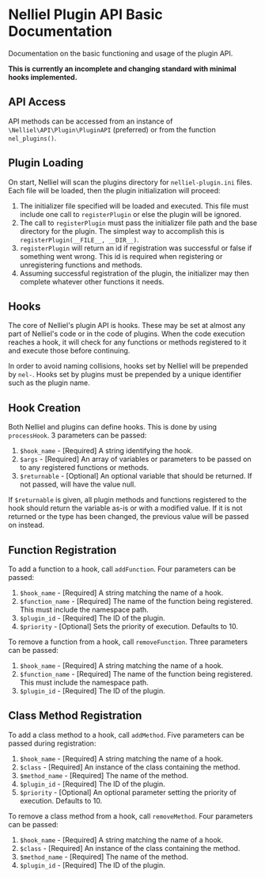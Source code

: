 # Nelliel Plugin API Basic Documentation

Documentation on the basic functioning and usage of the plugin API.

**This is currently an incomplete and changing standard with minimal hooks implemented.**

## API Access
 API methods can be accessed from an instance of `\Nelliel\API\Plugin\PluginAPI` (preferred) or from the function `nel_plugins()`.
 
## Plugin Loading
On start, Nelliel will scan the plugins directory for `nelliel-plugin.ini` files. Each file will be loaded, then the plugin initialization will proceed:
1. The initializer file specified will be loaded and executed. This file must include one call to `registerPlugin` or else the plugin will be ignored.
2. The call to `registerPlugin` must pass the initializer file path and the base directory for the plugin. The simplest way to accomplish this is `registerPlugin(__FILE__, __DIR__)`.
3. `registerPlugin` will return an id if registration was successful or false if something went wrong. This id is required when registering or unregistering functions and methods.
4. Assuming successful registration of the plugin, the initializer may then complete whatever other functions it needs.

## Hooks
The core of Nelliel's plugin API is hooks. These may be set at almost any part of Nelliel's code or in the code of plugins. When the code execution reaches a hook, it will check for any functions or methods registered to it and execute those before continuing.

In order to avoid naming collisions, hooks set by Nelliel will be prepended by `nel-`. Hooks set by plugins must be prepended by a unique identifier such as the plugin name.

## Hook Creation
Both Nelliel and plugins can define hooks. This is done by using `processHook`. 3 parameters can be passed:
1. `$hook_name` - [Required] A string identifying the hook.
2. `$args` - [Required] An array of variables or parameters to be passed on to any registered functions or methods.
3. `$returnable` - [Optional] An optional variable that should be returned. If not passed, will have the value null.
  
If `$returnable` is given, all plugin methods and functions registered to the hook should return the variable as-is or with a modified value. If it is not returned or the type has been changed, the previous value will be passed on instead.

## Function Registration
To add a function to a hook, call `addFunction`. Four parameters can be passed:
1. `$hook_name` - [Required] A string matching the name of a hook.
2. `$function_name` - [Required] The name of the function being registered. This must include the namespace path.
3. `$plugin_id` - [Required] The ID of the plugin.
4. `$priority` - [Optional] Sets the priority of execution. Defaults to 10.

To remove a function from a hook, call `removeFunction`. Three parameters can be passed:
1. `$hook_name` - [Required] A string matching the name of a hook.
2. `$function_name` - [Required] The name of the function being registered. This must include the namespace path.
3. `$plugin_id` - [Required] The ID of the plugin.

## Class Method Registration
To add a class method to a hook, call `addMethod`. Five parameters can be passed during registration:
1. `$hook_name` - [Required] A string matching the name of a hook.
2. `$class` - [Required] An instance of the class containing the method.
3. `$method_name` - [Required] The name of the method.
4. `$plugin_id` - [Required] The ID of the plugin.
5. `$priority` - [Optional] An optional parameter setting the priority of execution. Defaults to 10.

To remove a class method from a hook, call `removeMethod`. Four parameters can be passed:
1. `$hook_name` - [Required] A string matching the name of a hook.
2. `$class` - [Required] An instance of the class containing the method.
3. `$method_name` - [Required] The name of the method.
4. `$plugin_id` - [Required] The ID of the plugin.